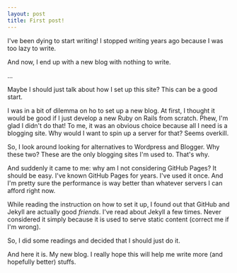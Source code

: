 ```yaml
---
layout: post
title: First post!
---
```


I've been dying to start writing! I stopped writing years ago because I was too lazy to write.

And now, I end up with a new blog with nothing to write.

...

Maybe I should just talk about how I set up this site? This can be a good start.

I was in a bit of dilemma on ho to set up a new blog. At first, I thought it would be good if I just develop a new Ruby on Rails from scratch. Phew, I'm glad I didn't do that! To me, it was an obvious choice because all I need is a blogging site. Why would I want to spin up a server for that? Seems overkill.

So, I look around looking for alternatives to Wordpress and Blogger. Why these two? These are the only blogging sites I'm used to. That's why.

And suddenly it came to me: why am I not considering GitHub Pages? It should be easy. I've known GitHub Pages for years. I've used it once. And I'm pretty sure the performance is way better than whatever servers I can afford right now.

While reading the instruction on how to set it up, I found out that GitHub and Jekyll are actually good *friends*. I've read about Jekyll a few times. Never considered it simply because it is used to serve static content (correct me if I'm wrong).

So, I did some readings and decided that I should just do it.

And here it is. My new blog. I really hope this will help me write more (and hopefully better) stuffs.